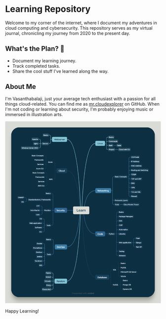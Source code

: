 # Learning Repository

Welcome to my corner of the internet, where I document my adventures in cloud computing and cybersecurity. This repository serves as my virtual journal, chronicling my journey from 2020 to the present day.

## What's the Plan? 🤔
- Document my learning journey.
- Track completed tasks.
- Share the cool stuff I've learned along the way.

## About Me
I'm Vasanthabalaji, just your average tech enthusiast with a passion for all things cloud-related. You can find me as [mr.cloudexplorer](https://github.com/Vasanthabalaji01) on GitHub. When I'm not coding or learning about security, I'm probably enjoying music or immersed in illustration arts.

![Learning](Learn.png)

Happy Learning!
